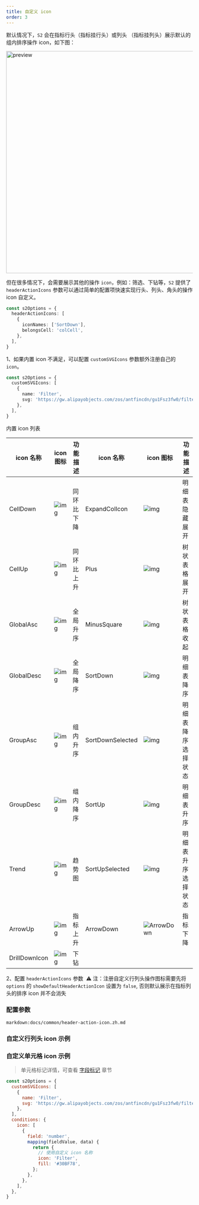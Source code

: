 ```yaml
---
title: 自定义 icon
order: 3
---
```


默认情况下，`S2` 会在指标行头（指标挂行头）或列头 （指标挂列头）展示默认的组内排序操作 icon，如下图：

<img src="https://gw.alipayobjects.com/mdn/rms_56cbb2/afts/img/A*kV8gR555SxgAAAAAAAAAAAAAARQnAQ" width="600" alt="preview" />

但在很多情况下，会需要展示其他的操作 `icon`，例如：筛选、下钻等，`S2` 提供了 `headerActionIcons` 参数可以通过简单的配置项快速实现行头、列头、角头的操作 icon 自定义。

```ts
const s2Options = {
  headerActionIcons: [
    {
      iconNames: ['SortDown'],
      belongsCell: 'colCell',
    },
  ],
}
```

1、如果内置 icon 不满足，可以配置 `customSVGIcons` 参数额外注册自己的 `icon`。

```ts
const s2Options = {
  customSVGIcons: [
    {
      name: 'Filter',
      svg: 'https://gw.alipayobjects.com/zos/antfincdn/gu1Fsz3fw0/filter%26sort_filter.svg',
    },
  ],
}
```

内置 icon 列表

| icon 名称     | icon 图标                                                                                                                        | 功能描述   | icon 名称        | icon 图标                                                    | 功能描述           |
| ------------- |--------------------------------------------------------------------------------------------------------------------------------| ---------- | ---------------- | ------------------------------------------------------------ | ------------------ |
| CellDown      | ![img](https://intranetproxy.alipay.com/skylark/lark/0/2021/png/315626/1632471683806-41687600-9f55-49f7-8210-25c438b8152e.png) | 同环比下降 | ExpandColIcon    | ![img](https://intranetproxy.alipay.com/skylark/lark/0/2021/png/315626/1632472462583-40f32d2a-0a26-4e4f-8ebf-39603c3b8939.png) | 明细表隐藏展开     |
| CellUp        | ![img](https://intranetproxy.alipay.com/skylark/lark/0/2021/png/315626/1632471716079-9bc714c4-0b4e-4176-a2b9-d620251d30d6.png) | 同环比上升 | Plus             | ![img](https://intranetproxy.alipay.com/skylark/lark/0/2021/png/315626/1632475581023-4a53ecff-942c-45ff-8dc5-1c5b08e7b157.png) | 树状表格展开       |
| GlobalAsc     | ![img](https://intranetproxy.alipay.com/skylark/lark/0/2021/png/315626/1632471780679-5a7ee62d-73be-4713-945d-6b03f2786e8d.png) | 全局升序   | MinusSquare      | ![img](https://intranetproxy.alipay.com/skylark/lark/0/2021/png/315626/1632472580892-817e92c2-9506-46cb-ab67-00e77ccb8fe9.png) | 树状表格收起       |
| GlobalDesc    | ![img](https://intranetproxy.alipay.com/skylark/lark/0/2021/png/315626/1632471882478-bdbe6981-ce4b-4082-b6ad-f13577329147.png) | 全局降序   | SortDown         | ![img](https://intranetproxy.alipay.com/skylark/lark/0/2021/png/315626/1632473030451-4aed635f-d192-470b-91e6-5bfed9fac595.png) | 明细表降序         |
| GroupAsc      | ![img](https://intranetproxy.alipay.com/skylark/lark/0/2021/png/315626/1632471962652-722d8fec-9bee-4a85-9cc1-ac4f51f483c6.png) | 组内升序   | SortDownSelected | ![img](https://intranetproxy.alipay.com/skylark/lark/0/2021/png/315626/1632472951651-80c2949e-7b03-4a64-a283-1c4e37fc5e60.png) | 明细表降序选择状态 |
| GroupDesc     | ![img](https://intranetproxy.alipay.com/skylark/lark/0/2021/png/315626/1632472173126-d751f07a-10c4-44fb-a916-362f2ba611e6.png) | 组内降序   | SortUp           | ![img](https://intranetproxy.alipay.com/skylark/lark/0/2021/png/315626/1632473083059-12d7b39e-1a59-4584-b2f6-4608ee9e04fb.png) | 明细表升序         |
| Trend         | ![img](https://intranetproxy.alipay.com/skylark/lark/0/2021/png/315626/1632473312620-593aeff4-c618-4b2e-bc26-136a751efff9.png) | 趋势图     | SortUpSelected   | ![img](https://intranetproxy.alipay.com/skylark/lark/0/2021/png/315626/1632473154460-1a7c66bc-7f3f-4c46-a6e1-a586d566b94c.png) | 明细表升序选择状态 |
|ArrowUp        | ![img](https://gw.alipayobjects.com/zos/antfincdn/g9lTlN2xG/84042923-69b2-4ccc-89b4-1b2b5aa45d68.png)                          | 指标上升           | ArrowDown        | ![ArrowDown](https://gw.alipayobjects.com/zos/antfincdn/OjQEFxclz/c7f5cce0-16e4-4522-987a-ae21ab9f24fa.png) | 指标下降           |
| DrillDownIcon | ![img](https://intranetproxy.alipay.com/skylark/lark/0/2021/png/315626/1632473411428-4959bde8-ead3-4c81-921d-26035bee21ae.png) | 下钻      ||||

2、配置 `headerActionIcons` 参数
​
⚠️ 注：注册自定义行列头操作图标需要先将 `options` 的 `showDefaultHeaderActionIcon` 设置为 `false`, 否则默认展示在指标列头的排序 icon 并不会消失

### 配置参数

`markdown:docs/common/header-action-icon.zh.md`

### 自定义行列头 icon 示例

<playground path='custom/custom-icon/demo/custom-header-action-icon.tsx' rid='container' height='400'></playground>

### 自定义单元格 icon 示例

> 单元格标记详情，可查看 [字段标记](/zh/docs/manual/basic/conditions) 章节

```javascript
const s2Options = {
  customSVGIcons: [
    {
      name: 'Filter',
      svg: 'https://gw.alipayobjects.com/zos/antfincdn/gu1Fsz3fw0/filter%26sort_filter.svg',
    },
  ],
  conditions: {
    icon: [
      {
        field: 'number',
        mapping(fieldValue, data) {
          return {
            // 使用自定义 icon 名称
            icon: 'Filter',
            fill: '#30BF78',
          };
        },
      },
    ],
  },
}
```

<playground path='custom/custom-icon/demo/custom-data-cell-icon.tsx' rid='customDataCellIcon' height='400'></playground>
